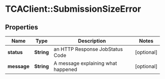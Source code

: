 # TCAClient::SubmissionSizeError

## Properties
Name | Type | Description | Notes
------------ | ------------- | ------------- | -------------
**status** | **String** | an HTTP Response JobStatus Code | [optional] 
**message** | **String** | A message explaining what happened | [optional] 


